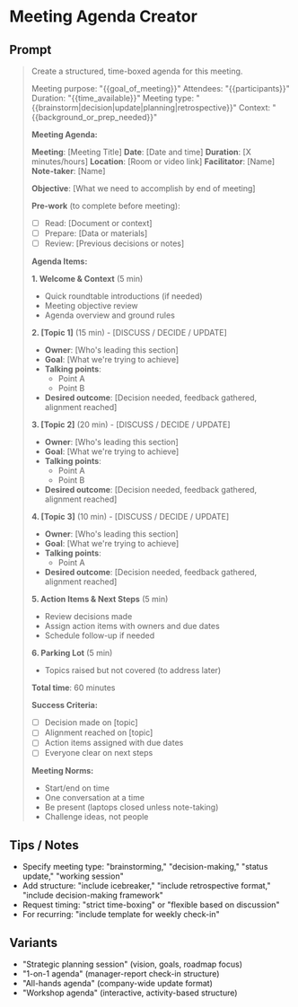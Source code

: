 # Meeting Agenda Creator

## Prompt
> Create a structured, time-boxed agenda for this meeting.
>
> Meeting purpose: "{{goal_of_meeting}}"
> Attendees: "{{participants}}"
> Duration: "{{time_available}}"
> Meeting type: "{{brainstorm|decision|update|planning|retrospective}}"
> Context: "{{background_or_prep_needed}}"
>
> **Meeting Agenda:**
>
> **Meeting**: [Meeting Title]
> **Date**: [Date and time]
> **Duration**: [X minutes/hours]
> **Location**: [Room or video link]
> **Facilitator**: [Name]
> **Note-taker**: [Name]
>
> **Objective**: [What we need to accomplish by end of meeting]
>
> **Pre-work** (to complete before meeting):
> - [ ] Read: [Document or context]
> - [ ] Prepare: [Data or materials]
> - [ ] Review: [Previous decisions or notes]
>
> **Agenda Items:**
>
> **1. Welcome & Context** (5 min)
> - Quick roundtable introductions (if needed)
> - Meeting objective review
> - Agenda overview and ground rules
>
> **2. [Topic 1]** (15 min) - [DISCUSS / DECIDE / UPDATE]
> - **Owner**: [Who's leading this section]
> - **Goal**: [What we're trying to achieve]
> - **Talking points**:
>   - Point A
>   - Point B
> - **Desired outcome**: [Decision needed, feedback gathered, alignment reached]
>
> **3. [Topic 2]** (20 min) - [DISCUSS / DECIDE / UPDATE]
> - **Owner**: [Who's leading this section]
> - **Goal**: [What we're trying to achieve]
> - **Talking points**:
>   - Point A
>   - Point B
> - **Desired outcome**: [Decision needed, feedback gathered, alignment reached]
>
> **4. [Topic 3]** (10 min) - [DISCUSS / DECIDE / UPDATE]
> - **Owner**: [Who's leading this section]
> - **Goal**: [What we're trying to achieve]
> - **Talking points**:
>   - Point A
> - **Desired outcome**: [Decision needed, feedback gathered, alignment reached]
>
> **5. Action Items & Next Steps** (5 min)
> - Review decisions made
> - Assign action items with owners and due dates
> - Schedule follow-up if needed
>
> **6. Parking Lot** (5 min)
> - Topics raised but not covered (to address later)
>
> **Total time**: 60 minutes
>
> **Success Criteria:**
> - [ ] Decision made on [topic]
> - [ ] Alignment reached on [topic]
> - [ ] Action items assigned with due dates
> - [ ] Everyone clear on next steps
>
> **Meeting Norms:**
> - Start/end on time
> - One conversation at a time
> - Be present (laptops closed unless note-taking)
> - Challenge ideas, not people

## Tips / Notes
- Specify meeting type: "brainstorming," "decision-making," "status update," "working session"
- Add structure: "include icebreaker," "include retrospective format," "include decision-making framework"
- Request timing: "strict time-boxing" or "flexible based on discussion"
- For recurring: "include template for weekly check-in"

## Variants
- "Strategic planning session" (vision, goals, roadmap focus)
- "1-on-1 agenda" (manager-report check-in structure)
- "All-hands agenda" (company-wide update format)
- "Workshop agenda" (interactive, activity-based structure)
